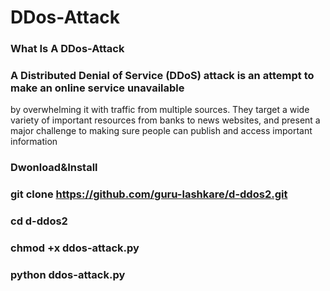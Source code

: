 # DDos-Attack 
### What Is A DDos-Attack

### A Distributed Denial of Service (DDoS) attack is an attempt to make an online service unavailable 
by overwhelming it with traffic from multiple sources. They target a wide variety of important resources
from banks to news websites, and present a major challenge to making sure people can publish and access important information

### Dwonload&Install

### git clone https://github.com/guru-lashkare/d-ddos2.git

### cd d-ddos2

### chmod +x ddos-attack.py

### python ddos-attack.py
